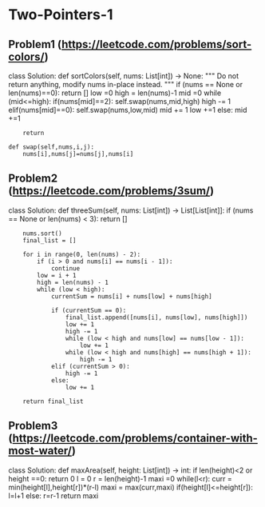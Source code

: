 # Two-Pointers-1

## Problem1 (https://leetcode.com/problems/sort-colors/)
 class Solution:
    def sortColors(self, nums: List[int]) -> None:
        """
        Do not return anything, modify nums in-place instead.
        """
        if (nums == None or len(nums)==0):
            return []
        low =0 
        high = len(nums)-1
        mid =0
        while (mid<=high):
            if(nums[mid]==2):
                self.swap(nums,mid,high)
                high -= 1
            elif(nums[mid]==0):
                self.swap(nums,low,mid)
                mid += 1
                low +=1
            else:
                mid +=1
        
        return
    
    def swap(self,nums,i,j):
        nums[i],nums[j]=nums[j],nums[i]

## Problem2 (https://leetcode.com/problems/3sum/)

class Solution:
    def threeSum(self, nums: List[int]) -> List[List[int]]:
        if (nums == None or len(nums) < 3):
            return []

        nums.sort()                         
        final_list = []

        for i in range(0, len(nums) - 2):
            if (i > 0 and nums[i] == nums[i - 1]):  
                continue
            low = i + 1
            high = len(nums) - 1
            while (low < high):
                currentSum = nums[i] + nums[low] + nums[high]

                if (currentSum == 0):                                      
                    final_list.append([nums[i], nums[low], nums[high]])
                    low += 1
                    high -= 1
                    while (low < high and nums[low] == nums[low - 1]):      
                        low += 1
                    while (low < high and nums[high] == nums[high + 1]):
                        high -= 1
                elif (currentSum > 0):                                      
                    high -= 1
                else:                                                       
                    low += 1

        return final_list

        


## Problem3 (https://leetcode.com/problems/container-with-most-water/)
class Solution:
    def maxArea(self, height: List[int]) -> int:
        if len(height)<2 or height ==0:
            return 0
        l = 0
        r = len(height)-1
        maxi =0
        while(l<r):
            curr =  min(height[l],height[r])*(r-l)
            maxi = max(curr,maxi)
            if(height[l]<=height[r]):
                l=l+1
            else:
                r=r-1
        return maxi

